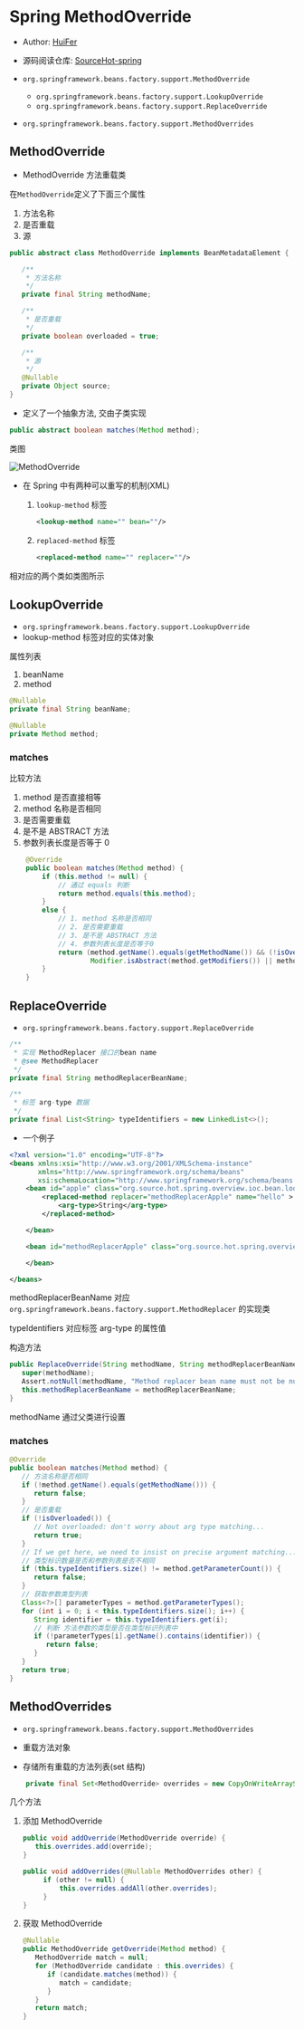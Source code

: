 # Spring MethodOverride

- Author: [HuiFer](https://github.com/huifer)
- 源码阅读仓库: [SourceHot-spring](https://github.com/SourceHot/spring-framework-read)

- `org.springframework.beans.factory.support.MethodOverride`
  - `org.springframework.beans.factory.support.LookupOverride`
  - `org.springframework.beans.factory.support.ReplaceOverride`
- `org.springframework.beans.factory.support.MethodOverrides`

## MethodOverride

- MethodOverride 方法重载类

在`MethodOverride`定义了下面三个属性

1. 方法名称
2. 是否重载
3. 源

```java
public abstract class MethodOverride implements BeanMetadataElement {

   /**
    * 方法名称
    */
   private final String methodName;

   /**
    * 是否重载
    */
   private boolean overloaded = true;

   /**
    * 源
    */
   @Nullable
   private Object source;
}
```

- 定义了一个抽象方法, 交由子类实现

```java
public abstract boolean matches(Method method);
```

类图

![MethodOverride](/images/spring/MethodOverride.png)

- 在 Spring 中有两种可以重写的机制(XML)

  1. `lookup-method` 标签

     ```xml
     <lookup-method name="" bean=""/>
     ```

  2. `replaced-method` 标签

     ```xml
     <replaced-method name="" replacer=""/>
     ```

相对应的两个类如类图所示

## LookupOverride

- `org.springframework.beans.factory.support.LookupOverride`
- lookup-method 标签对应的实体对象

属性列表

1. beanName
2. method

```java
@Nullable
private final String beanName;

@Nullable
private Method method;
```

### matches

比较方法

1. method 是否直接相等
1. method 名称是否相同
1. 是否需要重载
1. 是不是 ABSTRACT 方法
1. 参数列表长度是否等于 0

```java
	@Override
	public boolean matches(Method method) {
		if (this.method != null) {
			// 通过 equals 判断
			return method.equals(this.method);
		}
		else {
			// 1. method 名称是否相同
			// 2. 是否需要重载
			// 3. 是不是 ABSTRACT 方法
			// 4. 参数列表长度是否等于0
			return (method.getName().equals(getMethodName()) && (!isOverloaded() ||
					Modifier.isAbstract(method.getModifiers()) || method.getParameterCount() == 0));
		}
	}

```

## ReplaceOverride

- `org.springframework.beans.factory.support.ReplaceOverride`

```java
/**
 * 实现 MethodReplacer 接口的bean name
 * @see MethodReplacer
 */
private final String methodReplacerBeanName;

/**
 * 标签 arg-type 数据
 */
private final List<String> typeIdentifiers = new LinkedList<>();
```

- 一个例子

```XML
<?xml version="1.0" encoding="UTF-8"?>
<beans xmlns:xsi="http://www.w3.org/2001/XMLSchema-instance"
	   xmlns="http://www.springframework.org/schema/beans"
	   xsi:schemaLocation="http://www.springframework.org/schema/beans http://www.springframework.org/schema/beans/spring-beans.xsd">
	<bean id="apple" class="org.source.hot.spring.overview.ioc.bean.lookup.Apple">
		<replaced-method replacer="methodReplacerApple" name="hello" >
			<arg-type>String</arg-type>
		</replaced-method>

	</bean>

	<bean id="methodReplacerApple" class="org.source.hot.spring.overview.ioc.bean.lookup.MethodReplacerApple">

	</bean>

</beans>
```

methodReplacerBeanName 对应`org.springframework.beans.factory.support.MethodReplacer` 的实现类

typeIdentifiers 对应标签 arg-type 的属性值

构造方法

```java
public ReplaceOverride(String methodName, String methodReplacerBeanName) {
   super(methodName);
   Assert.notNull(methodName, "Method replacer bean name must not be null");
   this.methodReplacerBeanName = methodReplacerBeanName;
}
```

methodName 通过父类进行设置

### matches

```java
@Override
public boolean matches(Method method) {
   // 方法名称是否相同
   if (!method.getName().equals(getMethodName())) {
      return false;
   }
   // 是否重载
   if (!isOverloaded()) {
      // Not overloaded: don't worry about arg type matching...
      return true;
   }
   // If we get here, we need to insist on precise argument matching...
   // 类型标识数量是否和参数列表是否不相同
   if (this.typeIdentifiers.size() != method.getParameterCount()) {
      return false;
   }
   // 获取参数类型列表
   Class<?>[] parameterTypes = method.getParameterTypes();
   for (int i = 0; i < this.typeIdentifiers.size(); i++) {
      String identifier = this.typeIdentifiers.get(i);
      // 判断 方法参数的类型是否在类型标识列表中
      if (!parameterTypes[i].getName().contains(identifier)) {
         return false;
      }
   }
   return true;
}
```

## MethodOverrides

- `org.springframework.beans.factory.support.MethodOverrides`

- 重载方法对象

- 存储所有重载的方法列表(set 结构)

```java
	private final Set<MethodOverride> overrides = new CopyOnWriteArraySet<>();
```

几个方法

1. 添加 MethodOverride

   ```java
   public void addOverride(MethodOverride override) {
      this.overrides.add(override);
   }

   public void addOverrides(@Nullable MethodOverrides other) {
   		if (other != null) {
   			this.overrides.addAll(other.overrides);
   		}
   }
   ```

1. 获取 MethodOverride

   ```java
   @Nullable
   public MethodOverride getOverride(Method method) {
      MethodOverride match = null;
      for (MethodOverride candidate : this.overrides) {
         if (candidate.matches(method)) {
            match = candidate;
         }
      }
      return match;
   }
   ```
